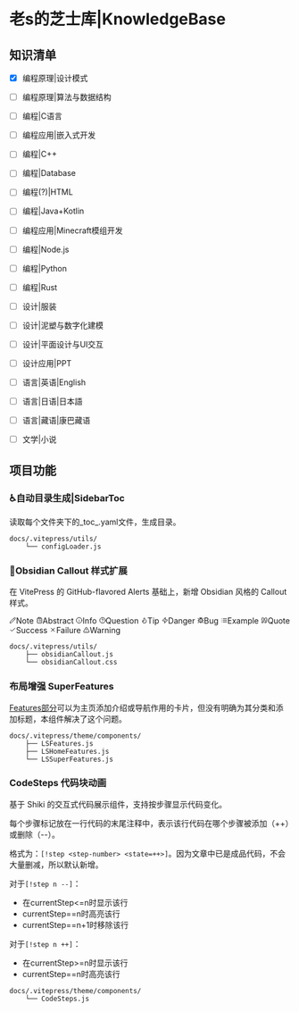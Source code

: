 # 老s的芝士库|KnowledgeBase

## 知识清单

- [x] 编程原理|设计模式
- [ ] 编程原理|算法与数据结构
- [ ] 编程|C语言
- [ ] 编程应用|嵌入式开发
- [ ] 编程|C++
- [ ] 编程|Database
- [ ] 编程(?)|HTML
- [ ] 编程|Java+Kotlin
- [ ] 编程应用|Minecraft模组开发
- [ ] 编程|Node.js
- [ ] 编程|Python
- [ ] 编程|Rust

- [ ] 设计|服装
- [ ] 设计|泥塑与数字化建模
- [ ] 设计|平面设计与UI交互
- [ ] 设计应用|PPT

- [ ] 语言|英语|English
- [ ] 语言|日语|日本語
- [ ] 语言|藏语|康巴藏语
- [ ] 文学|小说

## 项目功能

### ♿️自动目录生成|SidebarToc

读取每个文件夹下的_toc_.yaml文件，生成目录。

```tree 结构
docs/.vitepress/utils/
    └── configLoader.js
```

### 💬Obsidian Callout 样式扩展
在 VitePress 的 GitHub-flavored Alerts 基础上，新增 Obsidian 风格的 Callout 样式。

<svg xmlns="http://www.w3.org/2000/svg" width="12" height="12" viewBox="0 0 24 24" fill="none" stroke="currentColor" stroke-width="2" stroke-linecap="round" stroke-linejoin="round" class="svg-icon lucide-pencil"><path d="M21.174 6.812a1 1 0 0 0-3.986-3.987L3.842 16.174a2 2 0 0 0-.5.83l-1.321 4.352a.5.5 0 0 0 .623.622l4.353-1.32a2 2 0 0 0 .83-.497z"/><path d="m15 5 4 4"/></svg>Note
<svg xmlns="http://www.w3.org/2000/svg" width="12" height="12" viewBox="0 0 24 24" fill="none" stroke="currentColor" stroke-width="2" stroke-linecap="round" stroke-linejoin="round" class="svg-icon lucide-clipboard-list"><rect x="8" y="2" width="8" height="4" rx="1" ry="1"></rect><path d="M16 4h2a2 2 0 0 1 2 2v14a2 2 0 0 1-2 2H6a2 2 0 0 1-2-2V6a2 2 0 0 1 2-2h2"/><path d="M12 11h4"/><path d="M12 16h4"/><path d="M8 11h.01"/><path d="M8 16h.01"/></svg>Abstract
<svg xmlns="http://www.w3.org/2000/svg" width="12" height="12" viewBox="0 0 24 24" fill="none" stroke="currentColor" stroke-width="2" stroke-linecap="round" stroke-linejoin="round" class="svg-icon lucide-info"><circle cx="12" cy="12" r="10"></circle><path d="M12 16v-4"/><path d="M12 8h.01"/></svg>Info
<svg xmlns="http://www.w3.org/2000/svg" width="12" height="12" viewBox="0 0 24 24" fill="none" stroke="currentColor" stroke-width="2" stroke-linecap="round" stroke-linejoin="round" class="svg-icon lucide-help-circle"><circle cx="12" cy="12" r="10"></circle><path d="M9.09 9a3 3 0 0 1 5.83 1c0 2-3 3-3 3"/><path d="M12 17h.01"/></svg>Question
<svg xmlns="http://www.w3.org/2000/svg" width="12" height="12" viewBox="0 0 24 24" fill="none" stroke="currentColor" stroke-width="2" stroke-linecap="round" stroke-linejoin="round" class="svg-icon lucide-flame"><path d="M8.5 14.5A2.5 2.5 0 0 0 11 12c0-1.38-.5-2-1-3-1.072-2.143-.224-4.054 2-6 .5 2.5 2 4.9 4 6.5 2 1.6 3 3.5 3 5.5a7 7 0 1 1-14 0c0-1.153.433-2.294 1-3a2.5 2.5 0 0 0 2.5 2.5z"/></svg>Tip
<svg xmlns="http://www.w3.org/2000/svg" width="12" height="12" viewBox="0 0 24 24" fill="none" stroke="currentColor" stroke-width="2" stroke-linecap="round" stroke-linejoin="round" class="svg-icon lucide-zap"><path d="M4 14a1 1 0 0 1-.78-1.63l9.9-10.2a.5.5 0 0 1 .86.46l-1.92 6.02A1 1 0 0 0 13 10h7a1 1 0 0 1 .78 1.63l-9.9 10.2a.5.5 0 0 1-.86-.46l1.92-6.02A1 1 0 0 0 11 14z"/></svg>Danger
<svg xmlns="http://www.w3.org/2000/svg" width="12" height="12" viewBox="0 0 24 24" fill="none" stroke="currentColor" stroke-width="2" stroke-linecap="round" stroke-linejoin="round" class="svg-icon lucide-bug"><path d="m8 2 1.88 1.88"/><path d="M14.12 3.88 16 2"/><path d="M9 7.13v-1a3.003 3.003 0 1 1 6 0v1"/><path d="M12 20c-3.3 0-6-2.7-6-6v-3a4 4 0 0 1 4-4h4a4 4 0 0 1 4 4v3c0 3.3-2.7 6-6 6"/><path d="M12 20v-9"/><path d="M6.53 9C4.6 8.8 3 7.1 3 5"/><path d="M6 13H2"/><path d="M3 21c0-2.1 1.7-3.9 3.8-4"/><path d="M20.97 5c0 2.1-1.6 3.8-3.5 4"/><path d="M22 13h-4"/><path d="M17.2 17c2.1.1 3.8 1.9 3.8 4"/></svg>Bug
<svg xmlns="http://www.w3.org/2000/svg" width="12" height="12" viewBox="0 0 24 24" fill="none" stroke="currentColor" stroke-width="2" stroke-linecap="round" stroke-linejoin="round" class="svg-icon lucide-list"><line x1="8" y1="6" x2="21" y2="6"></line><line x1="8" y1="12" x2="21" y2="12"></line><line x1="8" y1="18" x2="21" y2="18"></line><line x1="3" y1="6" x2="3.01" y2="6"></line><line x1="3" y1="12" x2="3.01" y2="12"></line><line x1="3" y1="18" x2="3.01" y2="18"></line></svg>Example
<svg xmlns="http://www.w3.org/2000/svg" width="12" height="12" viewBox="0 0 24 24" fill="none" stroke="currentColor" stroke-width="2" stroke-linecap="round" stroke-linejoin="round" class="svg-icon lucide-quote"><path d="M16 3a2 2 0 0 0-2 2v6a2 2 0 0 0 2 2 1 1 0 0 1 1 1v1a2 2 0 0 1-2 2 1 1 0 0 0-1 1v2a1 1 0 0 0 1 1 6 6 0 0 0 6-6V5a2 2 0 0 0-2-2z"/><path d="M5 3a2 2 0 0 0-2 2v6a2 2 0 0 0 2 2 1 1 0 0 1 1 1v1a2 2 0 0 1-2 2 1 1 0 0 0-1 1v2a1 1 0 0 0 1 1 6 6 0 0 0 6-6V5a2 2 0 0 0-2-2z"/></svg>Quote
<svg xmlns="http://www.w3.org/2000/svg" width="12" height="12" viewBox="0 0 24 24" fill="none" stroke="currentColor" stroke-width="2" stroke-linecap="round" stroke-linejoin="round" class="svg-icon lucide-check"><path d="M20 6 9 17l-5-5"/></svg>Success
<svg xmlns="http://www.w3.org/2000/svg" width="12" height="12" viewBox="0 0 24 24" fill="none" stroke="currentColor" stroke-width="2" stroke-linecap="round" stroke-linejoin="round" class="svg-icon lucide-x"><path d="M18 6 6 18"/><path d="m6 6 12 12"/></svg>Failure
<svg xmlns="http://www.w3.org/2000/svg" width="12" height="12" viewBox="0 0 24 24" fill="none" stroke="currentColor" stroke-width="2" stroke-linecap="round" stroke-linejoin="round" class="svg-icon lucide-alert-triangle"><path d="m21.73 18-8-14a2 2 0 0 0-3.48 0l-8 14A2 2 0 0 0 4 21h16a2 2 0 0 0 1.73-3"/><path d="M12 9v4"/><path d="M12 17h.01"/></svg>Warning


```tree 结构
docs/.vitepress/utils/
    ├── obsidianCallout.js
    └── obsidianCallout.css
```

### 布局增强 SuperFeatures

[Features部分](https://vitepress.dev/zh/reference/default-theme-home-page#features-section)可以为主页添加介绍或导航作用的卡片，但没有明确为其分类和添加标题，本组件解决了这个问题。

```tree 结构
docs/.vitepress/theme/components/
    ├── LSFeatures.js
    ├── LSHomeFeatures.js
    └── LSSuperFeatures.js
```

### CodeSteps 代码块动画

基于 Shiki 的交互式代码展示组件，支持按步骤显示代码变化。

每个步骤标记放在一行代码的末尾注释中，表示该行代码在哪个步骤被添加（++）或删除（--）。

格式为：`[!step <step-number> <state=++>]`。因为文章中已是成品代码，不会大量删减，所以默认新增。

对于`[!step n --]`：

- 在currentStep<=n时显示该行
- currentStep==n时高亮该行
- currentStep==n+1时移除该行

对于`[!step n ++]`：

- 在currentStep>=n时显示该行
- currentStep==n时高亮该行

```tree 结构
docs/.vitepress/theme/components/
    └── CodeSteps.js
```